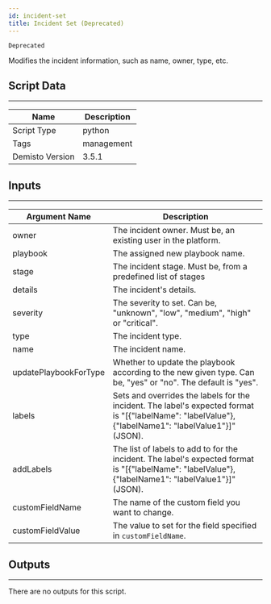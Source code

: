 ```yaml
---
id: incident-set
title: Incident Set (Deprecated)
---
```


`Deprecated`

Modifies the incident information, such as name, owner, type, etc.

## Script Data
---

| **Name** | **Description** |
| --- | --- |
| Script Type | python |
| Tags | management |
| Demisto Version | 3.5.1 |

## Inputs
---

| **Argument Name** | **Description** |
| --- | --- |
| owner | The incident owner. Must be, an existing user in the platform. |
| playbook | The assigned new playbook name. |
| stage | The incident stage. Must be, from a predefined list of stages |
| details | The incident's details. |
| severity | The severity to set. Can be, "unknown", "low", "medium", "high" or "critical". |
| type | The incident type. |
| name | The incident name. |
| updatePlaybookForType | Whether to update the playbook according to the new given type. Can be, "yes" or "no". The default is "yes". |
| labels | Sets and overrides the labels for the incident. The label's expected format is "[{"labelName": "labelValue"}, {"labelName1": "labelValue1"}]" (JSON). |
| addLabels | The list of labels to add to for the incident. The label's expected format is "[{"labelName": "labelValue"}, {"labelName1": "labelValue1"}]" (JSON). |
| customFieldName | The name of the custom field you want to change. |
| customFieldValue | The value to set for the field specified in `customFieldName`. |

## Outputs
---
There are no outputs for this script.
